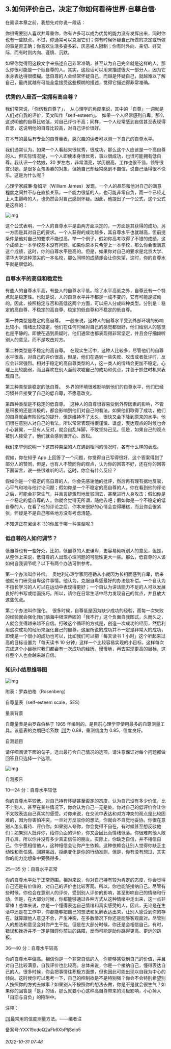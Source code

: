 ## 3.如何评价自己，决定了你如何看待世界·自尊自信·
在阅读本章之前，我想先对你说一段话： 


你很需要别人喜欢并尊重你，你有许多可以成为优势的能力没有发挥出来，同时你也有一些缺点，不过，你通常可以克服它们；你有时候怀疑自己所做的决定或所做的事是否正确；你喜欢生活多姿多彩，厌恶被人限制；你有时外向、亲切、好交际，而有时则内向、谨慎、沉默。 


如果你觉得用这段文字来描述自己非常准确，甚至认为自己完全就是这样的人，那么你很可能是一个低自尊的人。其实，这段话可以用来描述很大一部分人，因为它本身表达得很模糊。低自尊的人会经常怀疑自己，而越是怀疑自己，就越难以了解自己，最终就越有可能全盘接受这些模糊的描述，觉得它描述得非常准确。 


### 优秀的人是否一定拥有高自尊？


我们常常说，「你伤我自尊了」，  从心理学的角度来说，其中的「自尊」一词就是人们对自我的评价，英文叫作「self-esteem」。  如果一个人经常感到自卑，那么这说明他的自尊比较低，对自己评价不高；同样，一个人经常感到自信甚至表现得自恋，这说明他的自尊比较高，对自己评价很好。 


在本节的最后有专业的自尊量表，感兴趣的读者可以测一下自己的自尊水平。 


我们通常认为，如果一个人看起来很优秀，很成功，那么这个人应该是一个高自尊的人。但实际情况是，一个人即使本身很优秀，事业很成功，也很可能拥有低自尊。我认识一个姑娘，30 岁左右，非常漂亮，学历很高，工作也很不错，领导很赏识她，是很多女孩羡慕的对象，但她自己却经常感到不自信，说自己活得很不快乐。这是为什么呢？ 


心理学家威廉·詹姆斯（William James）发现，一个人的品质和他对自己的满意程度之间并不存在直接关系。一个能力很低的人，也可能非常自负，而一个已经走上人生巅峰的人，也仍然会对自己感到怀疑。因此，他提出了一个公式，这个公式是这样的： 


  



![img](https://pic4.zhimg.com/v2-b612e18d38d835c8bba1db208e35aa65.webp)

  



这个公式表明，一个人的自尊水平是由两方面决定的，一方面是其获得的成功，另一方面是其对自己的要求。一个人获得的成功越多，其自尊水平也就越高，但前提条件是他对自己的要求不能过高。举一个例子，假如你高考取得了不错的成绩，这个成绩上一本学校基本没有问题。如果你原本只希望上一本学校，那么你会很满意这个成绩，这时，你的自尊水平是高的。但是，如果你对自己的要求是北京大学、清华大学这种顶尖的一本名校，那么同样的成绩却会让你失望，这时，你的自尊水平就是很低的。 


### 自尊水平的高低和稳定性


有些人的自尊水平高，有些人的自尊水平低。除了水平高低之外，自尊还有一个特点就是稳定性。也就是说，人的自尊水平并不都是一成不变的，它有可能是波动的。因此，按照稳定与否和高低这两个方面，可以把人分成四种类型。分别是：稳定的高自尊、不稳定的高自尊、稳定的低自尊和不稳定的低自尊。 


第一种类型是稳定的高自尊。  一般来说，这种人的自尊水平受到外部环境的影响比较小，情绪比较稳定，他们在任何时候对自己的感觉都很好，他们给别人的感觉也是平静的。即使在遇到质疑时，他们通常也都表现得非常坚定，并且会仔细倾听别人的意见，而不是攻击对方。 


第二种类型是不稳定的高自尊。  在现实生活中，这种人比较多，尽管他们的自尊水平很高，对自己的评价很高，但是，他们在遇到一些失败、攻击或者批评时，反应会非常强烈。相对于稳定的高自尊类型的人，这一类人的情绪会更加不稳定，心理上比较脆弱，而且喜欢在别人面前吹嘘自己的成功和优点，并善于抓住时机来表现自己。 


第三种类型是稳定的低自尊。  外界的环境很难影响到他们的自尊水平，他们已经习惯并且接受了自己的低自尊，不愿意改变。 


第四种类型是不稳定的低自尊。  这种人的自尊很容易受到外界因素的影响，不管是积极的还是消极的，都会影响到他们对自己的看法。如果他们取得了成功，他们的自尊就会有阶段性的提升，但是维持不了太久，很快又会下降到原来的水平。他们很在意别人对自己的看法，所以常常表现得很谨慎、谦虚，表达观点的时候也会小心翼翼，一旦有人反对，就会自乱阵脚，不敢坚持己见。但是，如果自己的观点被别人接受了，他们就会感到很开心、放松。 


我们来举例说明一下这四种类型的人在遇到相同的情况时，各有什么样的表现。 


假如，你在知乎 App 上回答了一个问题，你觉得自己写得很好，这个答案得到了部分人的赞同，但是，也有人不赞同你的观点，认为你的回答不好，还在你的回答下面留言，说一些很难听的话。这时，你会有什么反应？ 


假如你是一个稳定的高自尊的人，你会先感谢他的批评，然后再有理有据地反驳，心平气和地与他讨论问题；假如你是一个不稳定的高自尊的人，你在看到他的评论之后，可能会非常生气，并且言辞激烈地反驳回去，甚至进行人身攻击；假如你是一个稳定的低自尊的人，你就会觉得无所谓，随他去吧；假如你是一个不稳定的低自尊的人，在看了他的评论之后，你本来很好的心情会变得糟糕，而且你会很紧张，怀疑是不是自己哪些地方没有考虑清楚。 


不知道正在阅读本书的你属于哪一种类型呢？ 


### 低自尊的人如何调节？


低自尊也有一些好处，比如，低自尊的人更谦卑，更容易倾听别人的意见，但是，从整体上来说，低自尊的人出现心理问题的可能性更大一些。那么，低自尊的人该如何自我调节呢？以下有两个办法可供参考。 


第一个办法叫作补偿。  奥地利心理学家阿德勒从小就因为长相而感到自卑，后来他就专门研究自卑这件事情。他认为，克服自卑感最好的办法是补偿。一个自认为不擅长学习的人可以在运动中表现得更好；一个自认为讲话能力不足的人可以发展良好的书写或绘画技巧。所以，请你在日常生活中尽力发现自己的优点，并且放大这些优点。 


第二个办法叫作强化。  很多时候，自尊低是因为缺少成功的经验，而每一次失败的经验就会强化我们脑海中根深蒂固的「我不行」这个负面自我图式，久而久之，人就会变得越来越不自信。打破这个循环的方式是，创造一次成功的经历，然后利用这次成功的经历来强化自己的自尊。这里所说的成功并不一定是非常大的成功，即使是一个很小的成功也可以，比如我们可以把「每天读书 1 小时」这个听起来过高的目标设置为「每天读书 10 分钟」这样一个比较容易实现的小目标，这样每次完成这个小目标时我们都会有一次成功的经历。慢慢地，再去实现更高的目标，这样整个人也会越来越自信。 


### 知识小结思维导图


  



![img](https://pic1.zhimg.com/v2-21bcfb7c28747e62446e8f995866d093.webp)

  



附表：罗森伯格（Rosenberg） 


自尊量表（self-esteem scale，SES） 


量表背景 


自尊量表是由罗森伯格于 1965 年编制的，是目前心理学界使用最多的自尊测量工具。该量表的克朗巴哈系数  [[1]](#notef1)为 0.88，重测信度为 0.85，信度良好。 


自测题目 


请仔细阅读下面的句子，选出最符合自己情况的选项。请注意保证对每个问题都做回答且只选择一个选项。 


  



![img](https://pic1.zhimg.com/v2-6b70702fbdd4cae068f75c7ad6e35e08.webp)

  



自测报告 


10—24 分：自尊水平较低 


你的自尊水平较低，对自己持有怀疑甚至否定的态度，认为自己没有多少价值，比不上别人，甚至在某些情况下，你会认为自己一无是处。你对自己的低评价会让你不太敢表达自己真实的感受。对你来说，在交流中表达和对方冲突的观点是比较困难的，因为你害怕冲突，一旦对方反驳你的想法，你就会不自觉地妥协。你很在意别人怎么看待、评价你。如果别人夸你，你会觉得不自在，有时候甚至想反驳他们；如果别人批评你，给你负面的评价，你又会因此而情绪低落。你很难向他人敞开心扉，所以你并没有多少真正信任的朋友。实际上，你缺乏自信，并不相信自己。你宁愿相信他人，这种相信会让你产生依赖。这种依赖会让别人觉得你缺乏主动性和责任感。回避挑战，拒绝变化是你的行动准则，但是，你有没有想过，其实你的能力比想象中要强得多。 


25—35 分：自尊水平正常 


你的自尊水平处于正常范围。相对来说，你对自己持有较为肯定的态度，你会觉得自己还是有价值的，对自己的评价也比较客观。所以，你也能够接纳自己。尽管有些时候，你也会在意别人的评价，受到别人评价的影响，甚至影响自己的情绪和行动，但是，在大部分时候，你都能够通过各种方式从这种情绪中走出来，这一点非常棒！总体来说，你是一个懂得表达自己情绪和真实感受的人，因此，无论是在生活中还是在工作中，你都能够把自己的想法和见解表达出来，让别人感受到你的存在。就算跟他人意见不合，产生冲突，在多数情况下你还是能够客观面对。尽管别人的想法和意见会对你产生干扰，但是在大部分时候，你还是会相信自己。有时，错误和挫折并不一定是阻碍你前进的路障，反而可能是助你跳得更高、更远的跳板。 


36—40 分：自尊水平较高 


你的自尊水平偏高。相信你是一个非常自信的人，你能够感受到自己的价值，并且对自己比较满意，自我评价也比较高。总体来说，你是一个接纳自己，懂得表达自己的人。很多时候，你会把事情往积极方面想，但也因此可能出现以自我为中心的倾向。这时候你可以思考一下，自己的控制欲是不是特别强？你会不会特别希望别人按照你的方式去做事？如果别人不按照你的想法去做，你是不是就会很生气？如果你的回答是「是」的话，那么就要小心这种高自尊带来的消极影响，小心掉入「自恋与自负」的陷阱中。 


注释： 


[[1]](#note1)最常用的信度测量方法。——编者注 


备案号:YXX19odoQ2aFk6XbPljSelp5


###### 2022-10-31 07:48
